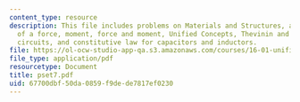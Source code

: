 ```yaml
---
content_type: resource
description: This file includes problems on Materials and Structures, application
  of a force, moment, force and moment, Unified Concepts, Thevinin and Norton equivalent
  circuits, and constitutive law for capacitors and inductors.
file: https://ol-ocw-studio-app-qa.s3.amazonaws.com/courses/16-01-unified-engineering-i-ii-iii-iv-fall-2005-spring-2006/67700dbf50da0859f9dede7817ef0230_pset7.pdf
file_type: application/pdf
resourcetype: Document
title: pset7.pdf
uid: 67700dbf-50da-0859-f9de-de7817ef0230
---
```

